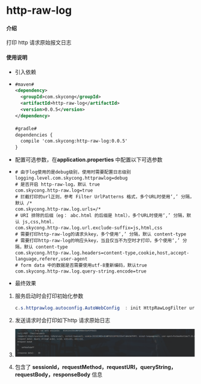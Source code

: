 # http-raw-log

#### 介绍

打印 http 请求原始报文日志

#### 使用说明

- 引入依赖

- ```xml
  #maven#
  <dependency>
    <groupId>com.skycong</groupId>
    <artifactId>http-raw-log</artifactId>
    <version>0.0.5</version>
  </dependency>
  
  #gradle#
  dependencies {
    compile 'com.skycong:http-raw-log:0.0.5'
  }
  
  ```

- 配置可选参数，在**application.properties** 中配置以下可选参数

- ```properties
  # 由于log使用的是debug级别，使用时需要配置日志级别
  logging.level.com.skycong.httprawlog=debug
  # 是否开启 http-raw-log，默认 true
  com.skycong.http-raw.log=true
  # 拦截打印的url正则，参考 Filter UrlPatterns 格式，多个URL时使用‘,’ 分隔，默认 /*
  com.skycong.http-raw.log.urls=/*
  # URI 排除的后缀（eg： abc.html 的后缀是 html），多个URL时使用‘,’ 分隔，默认 js,css,html.
  com.skycong.http-raw.log.url.exclude-suffix=js,html,css   
  # 需要打印http-raw-log的请求头key，多个使用‘,’ 分隔，默认 content-type
  # 需要打印http-raw-log的响应头key，当且仅当不为空时才打印，多个使用‘,’ 分隔，默认 content-type
  com.skycong.http-raw.log.headers=content-type,cookie,host,accept-language,referer,user-agent
  # form data 中的数据是否需要使用utf-8重新编码，默认true
  com.skycong.http-raw.log.query-string.encode=true

  ```

- 最终效果

1. 服务启动时会打印初始化参数

   ```java
   c.s.httprawlog.autoconfig.AutoWebConfig  : init HttpRawLogFilter urls = [/*] ,log headers = [content-type, cookie, host, accept-language, referer, user-agent]
   ```

2. 发送请求时会打印如下http 请求原始日志

3. ![image-20211019135507419](README.assets/image-20211019135507419.png)

4. 包含了 **sessionId，requestMethod，requestURI，queryString，requestBody，responseBody**  信息

